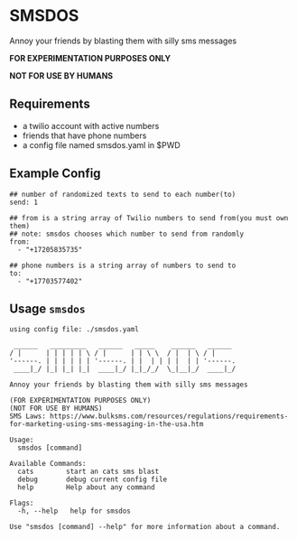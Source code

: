 # SMSDOS

Annoy your friends by blasting them with silly sms messages

**FOR EXPERIMENTATION PURPOSES ONLY**

**NOT FOR USE BY HUMANS**

## Requirements
- a twilio account with active numbers
- friends that have phone numbers
- a config file named smsdos.yaml in $PWD 

## Example Config

```text
## number of randomized texts to send to each number(to)
send: 1

## from is a string array of Twilio numbers to send from(you must own them) 
## note: smsdos chooses which number to send from randomly
from:
  - "+17205835735"

## phone numbers is a string array of numbers to send to
to:
  - "+17703577402"
```


## Usage `smsdos`

```text
using config file: ./smsdos.yaml

 ______   _________   ______   _____    ______   ______ 
/ |      | | | | | \ / |      | | \ \  / |  | \ / |     
'------. | | | | | | '------. | |  | | | |  | | '------.
 ____|_/ |_| |_| |_|  ____|_/ |_|_/_/  \_|__|_/  ____|_/
                                                        
Annoy your friends by blasting them with silly sms messages

(FOR EXPERIMENTATION PURPOSES ONLY)
(NOT FOR USE BY HUMANS)
SMS Laws: https://www.bulksms.com/resources/regulations/requirements-for-marketing-using-sms-messaging-in-the-usa.htm

Usage:
  smsdos [command]

Available Commands:
  cats        start an cats sms blast
  debug       debug current config file
  help        Help about any command

Flags:
  -h, --help   help for smsdos

Use "smsdos [command] --help" for more information about a command.
```

